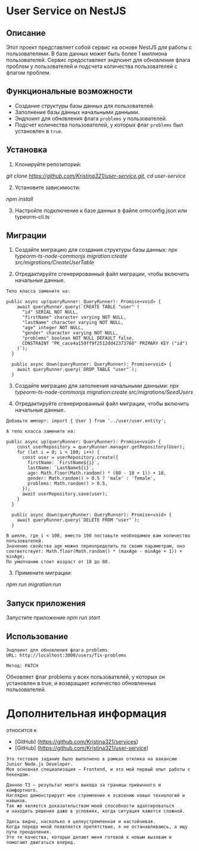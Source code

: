 # User Service on NestJS

## Описание

Этот проект представляет собой сервис на основе NestJS для работы с пользователями. В базе данных может быть более 1 миллиона пользователей. Сервис предоставляет эндпоинт для обновления флага проблем у пользователей и подсчета количества пользователей с флагом проблем.

## Функциональные возможности

- Создание структуры базы данных для пользователей.
- Заполнение базы данных начальными данными.
- Эндпоинт для обновления флага `problems` у пользователей.
- Подсчет количества пользователей, у которых флаг `problems` был установлен в `true`.

## Установка

1. Клонируйте репозиторий:

*git clone <https://github.com/Kristina321/user-service.git>*, *cd user-service*

2. Установите зависимости:

*npm install*

3. Настройте подключение к базе данных в файле ormconfig.json или typeorm-cli.ts

## Миграции
1. Создайте миграцию для создания структуры базы данных:
*npx typeorm-ts-node-commonjs migration:create src/migrations/CreateUserTable*

2. Отредактируйте сгенерированный файл миграции, чтобы включить начальные данные.

```
Тело класса замените на:

public async up(queryRunner: QueryRunner): Promise<void> {
    await queryRunner.query(`CREATE TABLE "user" (
      "id" SERIAL NOT NULL,
      "firstName" character varying NOT NULL,
      "lastName" character varying NOT NULL,
      "age" integer NOT NULL,
      "gender" character varying NOT NULL,
      "problems" boolean NOT NULL DEFAULT false,
      CONSTRAINT "PK_cace4a159ff9f2512dd42373760" PRIMARY KEY ("id")
    )`);
  }

  public async down(queryRunner: QueryRunner): Promise<void> {
    await queryRunner.query(`DROP TABLE "user"`);
  }
```
3. Создайте миграцию для заполнения начальными данными:
*npx typeorm-ts-node-commonjs migration:create src/migrations/SeedUsers*

2. Отредактируйте сгенерированный файл миграции, чтобы включить начальные данные.
```
Добавьте импорт: import { User } from '../user/user.entity';

А тело класса замените на:

public async up(queryRunner: QueryRunner): Promise<void> {
    const userRepository = queryRunner.manager.getRepository(User);
    for (let i = 0; i < 100; i++) {
      const user = userRepository.create({
        firstName: `FirstName${i}`,
        lastName: `LastName${i}`,
        age: Math.floor(Math.random() * (80 - 18 + 1)) + 18,
        gender: Math.random() > 0.5 ? 'male' : 'female',
        problems: Math.random() > 0.5,
      });
      await userRepository.save(user);
    }
  }

  public async down(queryRunner: QueryRunner): Promise<void> {
    await queryRunner.query(`DELETE FROM "user"`);
  }

В цикле, где i < 100, вместо 100 поставьте необходимое вам количество пользователей.
Значение свойства age можно переопределить по своим параметрам, оно соответствует: Math.floor(Math.random() * (maxAge - minAge + 1)) + minAge;
По умолчанию стоит возраст от 18 до 80.
```
3. Примените миграции:

*npm run migration:run*

## Запуск приложения

Запустите приложение *npm run start*

## Использование
```
Эндпоинт для обновления флага problems
URL: http://localhost:3000/users/fix-problems

Метод: PATCH
```

Обновляет флаг problems у всех пользователей, у которых он установлен в true, и возвращает количество обновленных пользователей.

# Дополнительная информация

относится к
- [GitHub] (https://github.com/Kristina321/services)
- [GitHub] (https://github.com/Kristina321/user-service)

```
Это тестовое задание было выполнено в рамках отклика на вакансию Junior Node.js Developer.
Моя основная специализация — Frontend, и это мой первый опыт работы с бекендом.

Данное ТЗ — результат моего выхода за границы привычного и комфортного. 
Наглядно демонстрирует мое стремление к освоению новых технологий и навыков. 
Так же является доказательством моей способности адаптироваться 
и находить решения даже в условиях, когда ситуация кажется сложной.

Здесь видно, насколько я целеустремленная и настойчивая. 
Когда передо мной появляется препятствие, я не останавливаюсь, а ищу пути преодоления. 
Это те качества, которые делают меня готовой к новым вызовам и помогают двигаться вперед.
```